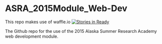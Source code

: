# ASRA_2015Module_Web-Dev

This repo makes use of waffle.io
[![Stories in Ready](https://badge.waffle.io/uafasra/asra_2015module_web-dev.svg?label=ready&title=Ready)](http://waffle.io/uafasra/asra_2015module_web-dev)

The Github repo for the use of the 2015 Alaska Summer Research Academy web development module.